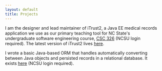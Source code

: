 ```yaml
---
layout: default
title: Projects
---
```


I am the designer and lead maintainer of iTrust2, a Java EE medical records application we use as our primary teaching tool for NC State's undergraduate software engineering course, [CSC 326](https://pages.github.ncsu.edu/engr-csc326-staff/326-course-page/) (NCSU login required).  The latest version of iTrust2 lives [here](https://github.com/ncsu-csc326/iTrust2).

I wrote a basic Java-based ORM that handles automatically converting between Java objects and persisted records in a relational database.  It exists [here](https://github.ncsu.edu/kpresle/csc540project)  (NCSU login required).